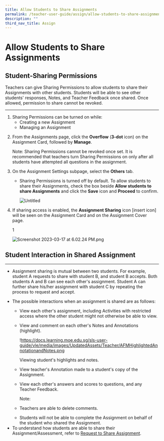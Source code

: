 ```yaml
---
title: Allow Students to Share Assignments
permalink: /teacher-user-guide/assign/allow-students-to-share-assignments/
description: ""
third_nav_title: Assign
---
```

<h1 id="allow-students-to-share-assignments">Allow Students to Share Assignments</h1>
<h2 id="-student-sharing-permissions-"><strong>Student-Sharing Permissions</strong></h2>
<p>Teachers can give Sharing Permissions to allow students to share their Assignments with other students. Students will be able to see other students' responses, Notes, and Teacher Feedback once shared. Once allowed, permission to share cannot be revoked.</p>
<hr>
<ol>
<li>Sharing Permissions can be turned on while:<ul>
<li>Creating a new Assignment</li>
<li>Managing an Assignment</li>
</ul>
</li>
<li><p>From the Assignments page, click the <strong>Overflow</strong> (<strong>3-dot</strong> icon) on the Assignment Card, followed by <strong>Manage</strong>.</p>
<p> Note: Sharing Permissions cannot be revoked once set. It is recommended that teachers turn Sharing Permissions on only after all students have attempted all questions in the assignment.</p>
</li>
<li><p>On the Assignment Settings subpage, select the <strong>Others</strong> tab.</p>
<ul>
<li><p>Sharing Permissions is turned off by default. To allow students to share their Assignments, check the box beside <strong>Allow students to share Assignments</strong> and click the <strong>Save</strong> icon and <strong>Proceed</strong> to confirm.</p>
<p>  <img alt="Untitled" src="https://s3-us-west-2.amazonaws.com/secure.notion-static.com/626ce0db-9cef-44a1-a0f3-5ea7dc599576/Untitled.png"></p>
</li>
</ul>
</li>
<li><p>If sharing access is enabled, the <strong>Assignment Sharing</strong> icon [insert icon] will be seen on the Assignment Card and on the Assignment Cover page.</p>
<p> 1</p>
<p> <img alt="Screenshot 2023-03-17 at 6.02.24 PM.png" src="https://s3-us-west-2.amazonaws.com/secure.notion-static.com/9c9a3742-3749-484c-8598-65c7e5bf7a8d/Screenshot_2023-03-17_at_6.02.24_PM.png"></p>
</li>
</ol>
<h2 id="-student-interaction-in-shared-assignment-"><strong>Student Interaction in Shared Assignment</strong></h2>
<hr>
<ul>
<li>Assignment sharing is mutual between two students. For example, student A requests to share with student B, and student B accepts. Both students A and B can see each other's assignment. Student A can further share his/her assignment with student C by repeating the process to request and accept.</li>
<li><p>The possible interactions when an assignment is shared are as follows:</p>
<ul>
<li>View each other's assignment, including Activities with restricted access where the other student might not otherwise be able to view.</li>
<li><p>View and comment on each other's Notes and Annotations (highlight).</p>
<p>  !<a href="https://docs.learning.moe.edu.sg/sls-user-guide/vle/media/images/UpdatedAssets/Teacher/AFMHighlightedAnnotationandNotes.png">https://docs.learning.moe.edu.sg/sls-user-guide/vle/media/images/UpdatedAssets/Teacher/AFMHighlightedAnnotationandNotes.png</a></p>
<p>  Viewing student's highlights and notes.</p>
</li>
<li><p>View teacher's Annotation made to a student's copy of the Assignment.</p>
</li>
<li><p>View each other's answers and scores to questions, and any Teacher Feedback.</p>
<p>Note: </p>
</li>
<li><p>Teachers are able to delete comments.</p>
</li>
<li>Students will not be able to complete the Assignment on behalf of the student who shared the Assignment.</li>
</ul>
</li>
<li>To understand how students are able to share their Assignment/Assessment, refer to <a href="https://docs.learning.moe.edu.sg/sls-user-guide/vle/student/Assignments/RequestShare.html">Request to Share Assignment</a>.</li>
</ul>